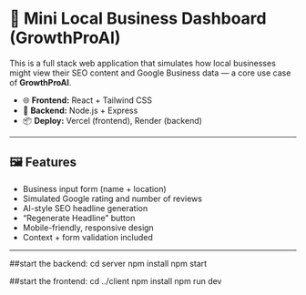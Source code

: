 # 🚀 Mini Local Business Dashboard (GrowthProAI)

This is a full stack web application that simulates how local businesses might view their SEO content and Google Business data — a core use case of **GrowthProAI**.

- 🌐 **Frontend:** React + Tailwind CSS
- 🔧 **Backend:** Node.js + Express
- 📦 **Deploy:** Vercel (frontend), Render (backend)

---

## 🖼️ Features

- Business input form (name + location)
- Simulated Google rating and number of reviews
- AI-style SEO headline generation
- “Regenerate Headline” button
- Mobile-friendly, responsive design
- Context + form validation included

---
##start the backend:
cd server
npm install
npm start

##start the frontend:
cd ../client
npm install
npm run dev




